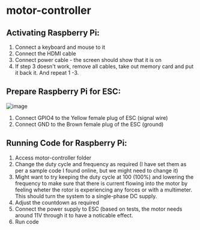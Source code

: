 # motor-controller

## Activating Raspberry Pi:
1. Connect a keyboard and mouse to it
2. Connect the HDMI cable
3. Connect power cable - the screen should show that it is on
4. If step 3 doesn't work, remove all cables, take out memory card and put it back it. And repeat 1 -3.

## Prepare Raspberry Pi for ESC:
![image](https://user-images.githubusercontent.com/66765258/159859363-cb2fc7d4-db14-47d5-8dcf-b5d654f29725.png)
1. Connect GPIO4 to the Yellow female plug of ESC (signal wire)
2. Connect GND to the Brown female plug of the ESC (ground)

## Running Code for Raspberry Pi:
1. Access motor-controller folder
1. Change the duty cycle and frequency as required (I have set them as per a sample code I found online, but we might need to change it) 
2. Might want to try keeping the duty cycle at 100 (100%) and lowering the frequency to make sure that there is current flowing into the motor by feeling wheter the rotor is experiencing any forces or with a multimeter. This should turn the system to a single-phase DC supply.
3. Adjust the countdown as required
4. Connect the power supply to ESC (based on tests, the motor needs around 11V through it to have a noticable effect.
5. Run code
